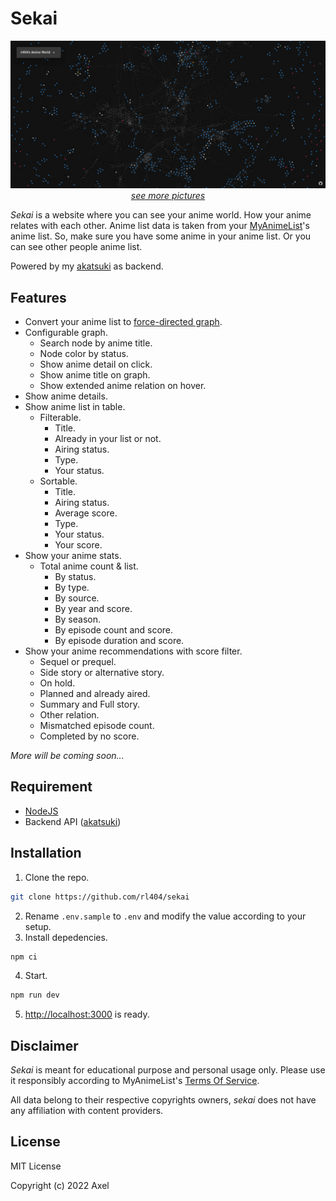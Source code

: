 # Sekai

<p align="center">
    <img src="https://raw.githubusercontent.com/rl404/sekai/master/public/images/main.jpg"><br>
    <a href='https://github.com/rl404/sekai/blob/master/gallery.md'><i>see more pictures</i></a>
</p>

_Sekai_ is a website where you can see your anime world. How your anime relates with each other. Anime list data is taken from your [MyAnimeList](https://myanimelist.net/)'s anime list. So, make sure you have some anime in your anime list. Or you can see other people anime list.

Powered by my [akatsuki](https://github.com/rl404/akatsuki) as backend.


## Features

- Convert your anime list to [force-directed graph](https://en.wikipedia.org/wiki/Force-directed_graph_drawing).
- Configurable graph.
  - Search node by anime title.
  - Node color by status.
  - Show anime detail on click.
  - Show anime title on graph.
  - Show extended anime relation on hover.
- Show anime details.
- Show anime list in table.
  - Filterable.
    - Title.
    - Already in your list or not.
    - Airing status.
    - Type.
    - Your status.
  - Sortable.
    - Title.
    - Airing status.
    - Average score.
    - Type.
    - Your status.
    - Your score.
- Show your anime stats.
  - Total anime count & list.
    - By status.
    - By type.
    - By source.
    - By year and score.
    - By season.
    - By episode count and score.
    - By episode duration and score.
- Show your anime recommendations with score filter.
  - Sequel or prequel.
  - Side story or alternative story.
  - On hold.
  - Planned and already aired.
  - Summary and Full story.
  - Other relation.
  - Mismatched episode count.
  - Completed by no score.

_More will be coming soon..._

## Requirement

- [NodeJS](https://nodejs.org/)
- Backend API ([akatsuki](https://github.com/rl404/akatsuki))

## Installation

1. Clone the repo.
```sh
git clone https://github.com/rl404/sekai
```
2. Rename `.env.sample` to `.env` and modify the value according to your setup.
3. Install depedencies.
```sh
npm ci
```
4. Start.
```sh
npm run dev
```
5. [http://localhost:3000](http://localhost:3000) is ready.

## Disclaimer

_Sekai_ is meant for educational purpose and personal usage only. Please use it responsibly according to MyAnimeList's [Terms Of Service](https://myanimelist.net/about/terms_of_use).

All data belong to their respective copyrights owners, _sekai_ does not have any affiliation with content providers.

## License

MIT License

Copyright (c) 2022 Axel